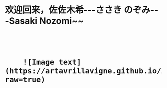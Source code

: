 <h1>欢迎回来，佐佐木希---ささき のぞみ---Sasaki Nozomi~~ <h1><br>  

        ![Image text](https://artavrillavigne.github.io/img/sasaki.jpg?raw=true)
